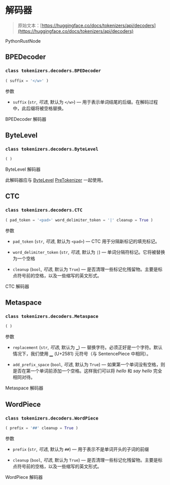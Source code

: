# 解码器

> 原始文本：[https://huggingface.co/docs/tokenizers/api/decoders](https://huggingface.co/docs/tokenizers/api/decoders)

PythonRustNode

## BPEDecoder

### `class tokenizers.decoders.BPEDecoder`

```py
( suffix = '</w>' )
```

参数

+   `suffix` (`str`, *可选*, 默认为 `</w>`) — 用于表示单词结尾的后缀。在解码过程中，此后缀将被空格替换。

BPEDecoder 解码器

## ByteLevel

### `class tokenizers.decoders.ByteLevel`

```py
( )
```

ByteLevel 解码器

此解码器应与 [ByteLevel](/docs/tokenizers/v0.13.4.rc2/en/api/pre-tokenizers#tokenizers.pre_tokenizers.ByteLevel) [PreTokenizer](/docs/tokenizers/v0.13.4.rc2/en/api/pre-tokenizers#tokenizers.pre_tokenizers.PreTokenizer) 一起使用。

## CTC

### `class tokenizers.decoders.CTC`

```py
( pad_token = '<pad>' word_delimiter_token = '|' cleanup = True )
```

参数

+   `pad_token` (`str`, *可选*, 默认为 `<pad>`) — CTC 用于分隔新标记的填充标记。

+   `word_delimiter_token` (`str`, *可选*, 默认为 `|`) — 单词分隔符标记。它将被替换为一个空格

+   `cleanup` (`bool`, *可选*, 默认为 `True`) — 是否清理一些标记化残留物。主要是标点符号前的空格，以及一些缩写的英文形式。

CTC 解码器

## Metaspace

### `class tokenizers.decoders.Metaspace`

```py
( )
```

参数

+   `replacement` (`str`, *可选*, 默认为 `▁`) — 替换字符。必须正好是一个字符。默认情况下，我们使用 *▁* (U+2581) 元符号（与 SentencePiece 中相同）。

+   `add_prefix_space` (`bool`, *可选*, 默认为 `True`) — 如果第一个单词没有空格，则是否在第一个单词前添加一个空格。这样我们可以将 *hello* 和 *say hello* 完全相同对待。

Metaspace 解码器

## WordPiece

### `class tokenizers.decoders.WordPiece`

```py
( prefix = '##' cleanup = True )
```

参数

+   `prefix` (`str`, *可选*, 默认为 `##`) — 用于表示不是单词开头的子词的前缀

+   `cleanup` (`bool`, *可选*, 默认为 `True`) — 是否清理一些标记化残留物。主要是标点符号前的空格，以及一些缩写的英文形式。

WordPiece 解码器

